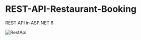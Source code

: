 # REST-API-Restaurant-Booking
 REST API  in ASP.NET 6

![RestApi](https://user-images.githubusercontent.com/88964904/235307952-eb070f7f-69f1-4973-8cfd-6c5adfdfc068.png)
